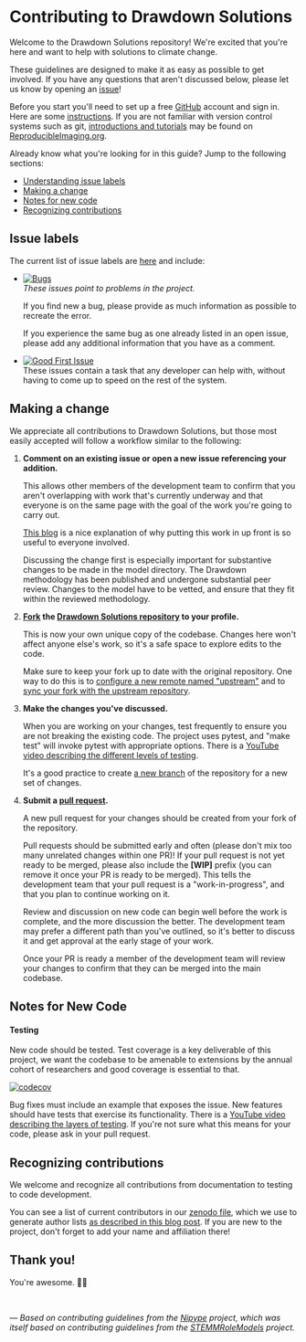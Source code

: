 # Contributing to Drawdown Solutions

Welcome to the Drawdown Solutions repository! We're excited that you're here and want to help
with solutions to climate change.

These guidelines are designed to make it as easy as possible to get involved. If you have any
questions that aren't discussed below, please let us know by opening an [issue][link_issues]!

Before you start you'll need to set up a free [GitHub][link_github] account and sign in. Here are some
[instructions][link_signupinstructions]. If you are not familiar with version control systems such as git,
[introductions and tutorials](http://www.reproducibleimaging.org/module-reproducible-basics/02-vcs/)
may be found on [ReproducibleImaging.org](https://www.reproducibleimaging.org/).

Already know what you're looking for in this guide? Jump to the following sections:
* [Understanding issue labels](#issue-labels)
* [Making a change](#making-a-change)
* [Notes for new code](#notes-for-new-code)
* [Recognizing contributions](#recognizing-contributions)

## Issue labels

The current list of issue labels are [here][link_labels] and include:

* [![Bugs](https://img.shields.io/badge/-bugs-fc2929.svg)][link_bugs]  
    *These issues point to problems in the project.*

    If you find new a bug, please provide as much information as possible to recreate the error.

    If you experience the same bug as one already listed in an open issue, please add any additional
    information that you have as a comment.

* [![Good First Issue](https://img.shields.io/badge/-good%20first%20issue-5319e7.svg)][link_goodfirstissue]  
    These issues contain a task that any developer can help with, without having to come up to speed on the rest of the system.


## Making a change

We appreciate all contributions to Drawdown Solutions, but those most easily accepted will follow a workflow
similar to the following:

1. **Comment on an existing issue or open a new issue referencing your addition.**  

    This allows other members of the development team to confirm that you aren't overlapping with work that's currently underway and that everyone is on the same page with the goal of the work you're going to carry out.  
  
    [This blog][link_pushpullblog] is a nice explanation of why putting this work in up front is so useful to everyone involved.  
  
    Discussing the change first is especially important for substantive changes to be made in the model directory. The Drawdown methodology has been published and undergone substantial peer review. Changes to the model have to be vetted, and ensure that they fit within the reviewed methodology.  

1. **[Fork][link_fork] the [Drawdown Solutions repository][link_ddsolutions] to your profile.**  

    This is now your own unique copy of the codebase. Changes here won't affect anyone else's work, so it's a safe space to explore edits to the code.  
  
    Make sure to keep your fork up to date with the original repository. One way to do this is to [configure a new remote named "upstream"](https://help.github.com/articles/configuring-a-remote-for-a-fork/) and to [sync your fork with the upstream repository][link_updateupstreamwiki].  

1. **Make the changes you've discussed.**  

    When you are working on your changes, test frequently to ensure you are not breaking the existing code. The project uses pytest, and "make test" will invoke pytest with appropriate options. There is a [YouTube video describing the different levels of testing](https://www.youtube.com/watch?v=K6P56qUkCrw).  

    It's a good practice to create [a new branch](https://help.github.com/articles/about-branches/) of the repository for a new set of changes.  

1. **Submit a [pull request][link_pullrequest].**  

    A new pull request for your changes should be created from your fork of the repository.  
  
    Pull requests should be submitted early and often (please don't mix too many unrelated changes within one PR)! If your pull request is not yet ready to be merged, please also include the **[WIP]** prefix (you can remove it once your PR is ready to be merged). This tells the development team that your pull request is a "work-in-progress", and that you plan to continue working on it.  

    Review and discussion on new code can begin well before the work is complete, and the more discussion the better. The development team may prefer a different path than you've outlined, so it's better to discuss it and get approval at the early stage of your work.  

    Once your PR is ready a member of the development team will review your changes to confirm that they can be merged into the main codebase.

## Notes for New Code

#### Testing
New code should be tested. Test coverage is a key deliverable of this project, we want the codebase to be
amenable to extensions by the annual cohort of researchers and good coverage is essential to that.

[![codecov](https://codecov.io/gh/ProjectDrawdown/solutions/branch/master/graph/badge.svg)](https://codecov.io/gh/ProjectDrawdown/solutions)

Bug fixes must include an example that exposes the issue.
New features should have tests that exercise its functionality. There is a [YouTube video describing the layers of testing](https://www.youtube.com/watch?v=K6P56qUkCrw0).
If you're not sure what this means for your code, please ask in your pull request.

## Recognizing contributions

We welcome and recognize all contributions from documentation to testing to code development.

You can see a list of current contributors in our [zenodo file][link_zenodo], which we use to
generate author lists [as described in this blog post](http://blog.chrisgorgolewski.org/2017/11/sharing-academic-credit-in-open-source.html).
If you are new to the project, don't forget to add your name and affiliation there!

## Thank you!

You're awesome. :wave::smiley:

<br>

*&mdash; Based on contributing guidelines from the [Nipype][link_nipype] project, which was
itself based on contributing guidelines from the [STEMMRoleModels][link_stemmrolemodels] project.*

[link_github]: https://github.com/
[link_ddsolutions]: https://github.com/ProjectDrawdown/solutions
[link_signupinstructions]: https://help.github.com/articles/signing-up-for-a-new-github-account
[link_issues]: https://github.com/ProjectDrawdown/solutions/issues
[link_labels]: https://github.com/ProjectDrawdown/solutions/labels
[link_discussingissues]: https://help.github.com/articles/discussing-projects-in-issues-and-pull-requests

[link_bugs]: https://github.com/ProjectDrawdown/solutions/labels/bug
[link_issue_template]: https://github.com/ProjectDrawdown/solutions/blob/master/.github/ISSUE_TEMPLATE.md
[link_goodfirstissue]: https://github.com/ProjectDrawdown/solutions/issues?q=is%3Aopen+is%3Aissue+label%3Agood-first-issue

[link_pullrequest]: https://help.github.com/articles/creating-a-pull-request-from-a-fork/
[link_fork]: https://help.github.com/articles/fork-a-repo/
[link_pushpullblog]: https://www.igvita.com/2011/12/19/dont-push-your-pull-requests/
[link_updateupstreamwiki]: https://help.github.com/articles/syncing-a-fork/

[link_cloning]: https://help.github.com/articles/cloning-a-repository/
[link_stemmrolemodels]: https://github.com/KirstieJane/STEMMRoleModels
[link_nipype]: https://github.com/nipy/nipype
[link_zenodo]: https://github.com/ProjectDrawdown/solutions/blob/master/.zenodo.json
